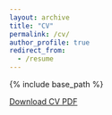 ```yaml
---
layout: archive
title: "CV"
permalink: /cv/
author_profile: true
redirect_from:
  - /resume
---
```


{% include base_path %}


[Download CV PDF](https://example.com/link_to_your_cv.pdf)


 




